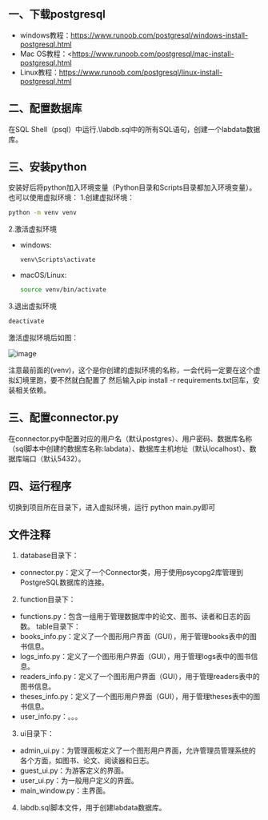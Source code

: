 ## 一、下载postgresql
+ windows教程：<https://www.runoob.com/postgresql/windows-install-postgresql.html>
+ Mac OS教程：<https://www.runoob.com/postgresql/mac-install-postgresql.html
+ Linux教程：<https://www.runoob.com/postgresql/linux-install-postgresql.html>

## 二、配置数据库
在SQL Shell（psql）中运行.\labdb.sql中的所有SQL语句，创建一个labdata数据库。

## 三、安装python
安装好后将python加入环境变量（Python目录和Scripts目录都加入环境变量）。
也可以使用虚拟环境：
1.创建虚拟环境：
``` bash
python -m venv venv
```
2.激活虚拟环境
+ windows:
  ```bash
  venv\Scripts\activate
  ```
+ macOS/Linux:
  ```bash
  source venv/bin/activate
  ```
3.退出虚拟环境
```bash
deactivate
```
激活虚拟环境后如图：

![image](https://github.com/user-attachments/assets/4e40be9a-f39d-44de-8320-732e70cd44d1)

注意最前面的(venv)，这个是你创建的虚拟环境的名称，一会代码一定要在这个虚拟幻境里跑，要不然就白配置了
然后输入pip install -r requirements.txt回车，安装相关依赖。

## 三、配置connector.py
在connector.py中配置对应的用户名（默认postgres）、用户密码、数据库名称（sql脚本中创建的数据库名称:labdata）、数据库主机地址（默认localhost）、数据库端口（默认5432）。

## 四、运行程序
切换到项目所在目录下，进入虚拟环境，运行 python main.py即可

## 文件注释
1. database目录下：
+ connector.py：定义了一个Connector类，用于使用psycopg2库管理到PostgreSQL数据库的连接。
2. function目录下：
+ functions.py：包含一组用于管理数据库中的论文、图书、读者和日志的函数。
table目录下：
+ books_info.py：定义了一个图形用户界面（GUI），用于管理books表中的图书信息。
+ logs_info.py：定义了一个图形用户界面（GUI），用于管理logs表中的图书信息。
+ readers_info.py：定义了一个图形用户界面（GUI），用于管理readers表中的图书信息。
+ theses_info.py：定义了一个图形用户界面（GUI），用于管理theses表中的图书信息。
+ user_info.py：。。。
3. ui目录下：
+ admin_ui.py：为管理面板定义了一个图形用户界面，允许管理员管理系统的各个方面，如图书、论文、阅读器和日志。
+ guest_ui.py：为游客定义的界面。
+ user_ui.py：为一般用户定义的界面。
+ main_window.py：主界面。
4. labdb.sql脚本文件，用于创建labdata数据库。
